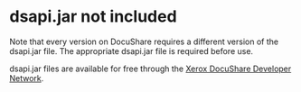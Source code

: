 # dsapi.jar not included

Note that every version on DocuShare requires a different version of the dsapi.jar file.
The appropriate dsapi.jar file is required before use.

dsapi.jar files are available for free through the
[Xerox DocuShare Developer Network](https://docushare.xerox.com/dsdn/dsweb/HomePage).
